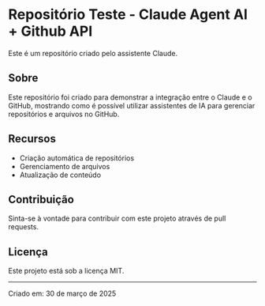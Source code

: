 # Repositório Teste - Claude Agent AI + Github API

Este é um repositório criado pelo assistente Claude.

## Sobre

Este repositório foi criado para demonstrar a integração entre o Claude e o GitHub, mostrando como é possível utilizar assistentes de IA para gerenciar repositórios e arquivos no GitHub.

## Recursos

- Criação automática de repositórios
- Gerenciamento de arquivos
- Atualização de conteúdo


## Contribuição

Sinta-se à vontade para contribuir com este projeto através de pull requests.

## Licença

Este projeto está sob a licença MIT.

---
Criado em: 30 de março de 2025
